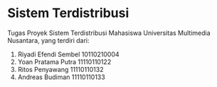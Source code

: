 Sistem Terdistribusi
====================

Tugas Proyek Sistem Terdistribusi Mahasiswa Universitas Multimedia Nusantara, yang terdiri dari:
  1. Riyadi Efendi Sembel   10110210004
  2. Yoan Pratama Putra     11110110122
  3. Ritos Penyawang        11110110132
  4. Andreas Budiman        11110110133
